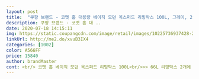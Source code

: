 ```yaml
---
layout: post 
title:  "쿠팡 브랜드 - 코멧 홈 대용량 베이직 모던 옥스퍼드 리빙박스 100L, 그레이, 2개" 
description: 쿠팡 브랜드 - 코멧 홈 대 ..
date: 2020-07-18 14:15:11 
img: https://static.coupangcdn.com/image/retail/images/10225736937428-22498682-967e-4335-99f5-8fd5c4693f6a.jpg 
linkUrl: http://me2.do/xvuB3IX4 
categories: [1002] 
color: A566FF 
price: 15840 
author: brandMaster 
cont: <br/> 코멧 홈 베이직 모던 옥스퍼드 리빙박스 100L<br/>>> 66L 리빙박스 2개에 들어있던 내용물이 100L 1개에 다 들어가더군요.<br/><br/>>> 가만히 옷방에 둘 때는 상관없지만, 이사하거나 이동이 많은 공간에 사용할 때는 조심해야겠어요.<br/><br/>>> 다른 리빙박스는 이런 적이 없었는데, 이 제품은 접는 순간 와이어가 너무 쉽게 빠집니다.<br/><br/>>> 리빙박스 6면에 실밥이 많이 있더군요.<br/> 하나하나 가위로 다듬어 줬어요.<br/><br/>>> 리빙박스 크기에 비해 손잡이가 얇다고 생각했는데, 떨어져서 놀랐네요.<br/><br/>>> 코를 찌를 듯이 확 쳐서 이대로 물건을 넣으면 안 되겠다 할 정도예요.<br/><br/>>> 특히 면과 면의 이음새 부분이 조립을 하고 나면 마감이 벌어지면서 구멍이 몇 개 나있는 것을 발견했습니다.<br/><br/>>> 현재 손잡이보다 길이는 짧고 두께는 두껍게 개선되면 좋겠습니다.<br/><br/><  비 교 분 석  ><br/>베이직모던옥스퍼드  프리미엄 와이어<br/><br/> - 리빙박스 소재나 구조는 다른 리빙 박스와 큰 차이가 없어 잘 어우러집니다.<br/><br/><br/> - 리빙박스 패키지는 과대 포장 없이 깔끔합니다.<br/><br/><br/> - 물건을 가득 담고 옮기는데, 오른쪽 손잡이 일부가 떨어져서 다시 달았습니다.<br/><br/><br/> - 소재가 얇고 마찰에 쉽게 찢어질 것 같습니다.<br/><br/> 
---
```

 